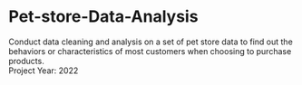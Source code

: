# Pet-store-Data-Analysis
Conduct data cleaning and analysis on a set of pet store data to find out the behaviors or characteristics of most customers when choosing to purchase products.
<br>
Project Year: 2022
